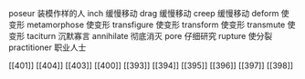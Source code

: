 




poseur 装模作样的人
inch 缓慢移动
drag 缓慢移动
creep 缓慢移动
deform 使变形
metamorphose 使变形
transfigure 使变形
transform 使变形
transmute 使变形
taciturn 沉默寡言
annihilate 彻底消灭
pore 仔细研究
rupture 使分裂
practitioner 职业人士

[[401]]
[[404]]
[[403]]
[[400]]
[[393]]
[[394]]
[[395]]
[[396]]
[[397]]
[[398]]